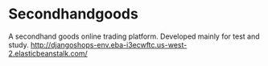 # Secondhandgoods
A secondhand goods online trading platform. Developed mainly for test and study.
http://djangoshops-env.eba-i3ecwftc.us-west-2.elasticbeanstalk.com/
